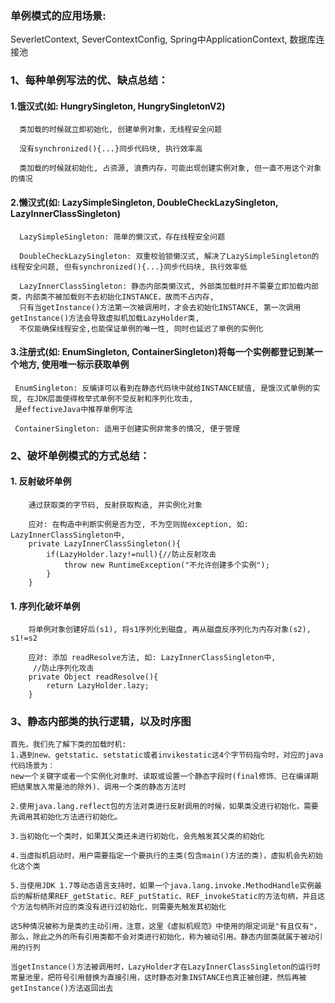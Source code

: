 
### 单例模式的应用场景:
  SeverletContext, SeverContextConfig, Spring中ApplicationContext, 数据库连接池
  
### 1、每种单例写法的优、缺点总结：
  #### 1.饿汉式(如: HungrySingleton, HungrySingletonV2)
  
      类加载的时候就立即初始化, 创建单例对象，无线程安全问题
      
      没有synchronized(){...}同步代码块, 执行效率高
      
      类加载的时候就初始化, 占资源, 浪费内存，可能出现创建实例对象, 但一直不用这个对象的情况
      
      
  #### 2.懒汉式(如: LazySimpleSingleton, DoubleCheckLazySingleton, LazyInnerClassSingleton)
      LazySimpleSingleton: 简单的懒汉式，存在线程安全问题
      
      DoubleCheckLazySingleton: 双重校验锁懒汉式, 解决了LazySimpleSingleton的线程安全问题, 但有synchronized(){...}同步代码块, 执行效率低
     
      LazyInnerClassSingleton: 静态内部类懒汉式, 外部类加载时并不需要立即加载内部类，内部类不被加载则不去初始化INSTANCE，故而不占内存,
      只有当getInstance()方法第一次被调用时，才会去初始化INSTANCE, 第一次调用getInstance()方法会导致虚拟机加载LazyHolder类,
      不仅能确保线程安全,也能保证单例的唯一性, 同时也延迟了单例的实例化
      
      
  #### 3.注册式(如: EnumSingleton, ContainerSingleton)将每一个实例都登记到某一个地方, 使用唯一标示获取单例
     
     EnumSingleton: 反编译可以看到在静态代码块中就给INSTANCE赋值, 是饿汉式单例的实现, 在JDK层面使得枚举式单例不受反射和序列化攻击,
     是effectiveJava中推荐单例写法
      
     ContainerSingleton: 适用于创建实例非常多的情况, 便于管理
          

### 2、破坏单例模式的方式总结：
  #### 1. 反射破坏单例
        通过获取类的字节码, 反射获取构造, 并实例化对象
        
        应对: 在构造中判断实例是否为空, 不为空则抛exception, 如: LazyInnerClassSingleton中, 
        private LazyInnerClassSingleton(){
            if(LazyHolder.lazy!=null){//防止反射攻击
                throw new RuntimeException("不允许创建多个实例");
            }
        }
        
        
  #### 1. 序列化破坏单例
        将单例对象创建好后(s1), 将s1序列化到磁盘, 再从磁盘反序列化为内存对象(s2), s1!=s2
        
        应对: 添加 readResolve方法, 如: LazyInnerClassSingleton中,
         //防止序列化攻击
        private Object readResolve(){
            return LazyHolder.lazy;
        }
        
        
### 3、静态内部类的执行逻辑，以及时序图
    首先，我们先了解下类的加载时机:
    1.遇到new、getstatic、setstatic或者invikestatic这4个字节码指令时，对应的java代码场景为：
    new一个关键字或者一个实例化对象时、读取或设置一个静态字段时(final修饰、已在编译期把结果放入常量池的除外)、调用一个类的静态方法时
    
    2.使用java.lang.reflect包的方法对类进行反射调用的时候，如果类没进行初始化，需要先调用其初始化方法进行初始化。
    
    3.当初始化一个类时，如果其父类还未进行初始化，会先触发其父类的初始化
    
    4.当虚拟机启动时，用户需要指定一个要执行的主类(包含main()方法的类)，虚拟机会先初始化这个类
    
    5.当使用JDK 1.7等动态语言支持时，如果一个java.lang.invoke.MethodHandle实例最后的解析结果REF_getStatic、REF_putStatic、REF_invokeStatic的方法句柄，并且这个方法句柄所对应的类没有进行过初始化，则需要先触发其初始化
    
    这5种情况被称为是类的主动引用，注意，这里《虚拟机规范》中使用的限定词是"有且仅有"，那么，除此之外的所有引用类都不会对类进行初始化，称为被动引用。静态内部类就属于被动引用的行列
    
    当getInstance()方法被调用时，LazyHolder才在LazyInnerClassSingleton的运行时常量池里，把符号引用替换为直接引用，这时静态对象INSTANCE也真正被创建，然后再被getInstance()方法返回出去

